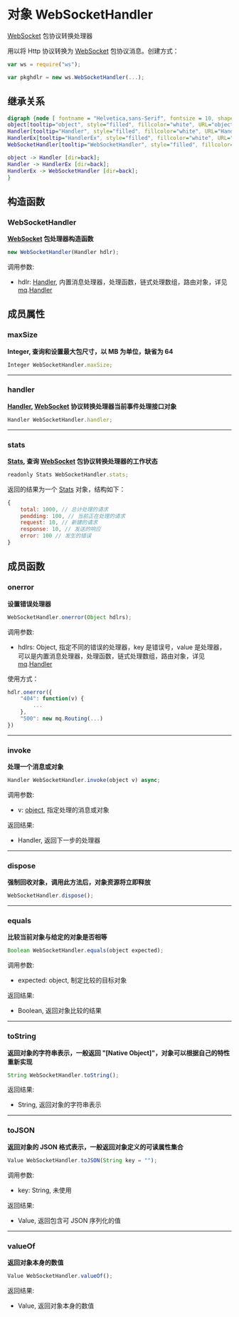 # 对象 WebSocketHandler
[WebSocket](WebSocket.md) 包协议转换处理器

用以将 Http 协议转换为 [WebSocket](WebSocket.md) 包协议消息。创建方式：

```JavaScript
var ws = require("ws");

var pkghdlr = new ws.WebSocketHandler(...);
```

## 继承关系
```dot
digraph {node [ fontname = "Helvetica,sans-Serif", fontsize = 10, shape = "record" ];
object[tooltip="object", style="filled", fillcolor="white", URL="object.md", label="{object|dispose()\lequals()\ltoString()\ltoJSON()\lvalueOf()\l}"];
Handler[tooltip="Handler", style="filled", fillcolor="white", URL="Handler.md", label="{Handler|new Handler()\l|invoke()\l}"];
HandlerEx[tooltip="HandlerEx", style="filled", fillcolor="white", URL="HandlerEx.md", label="{HandlerEx|handler\lstats\l|onerror()\l}"];
WebSocketHandler[tooltip="WebSocketHandler", style="filled", fillcolor="lightgray", label="{WebSocketHandler|new WebSocketHandler()\l|maxSize\l}"];

object -> Handler [dir=back];
Handler -> HandlerEx [dir=back];
HandlerEx -> WebSocketHandler [dir=back];
}
```

## 构造函数
        
### WebSocketHandler
**[WebSocket](WebSocket.md) 包处理器构造函数**

```JavaScript
new WebSocketHandler(Handler hdlr);
```

调用参数:
* hdlr: [Handler](Handler.md), 内置消息处理器，处理函数，链式处理数组，路由对象，详见 [mq](../../module/ifs/mq.md).[Handler](Handler.md)

## 成员属性
        
### maxSize
**Integer, 查询和设置最大包尺寸，以 MB 为单位，缺省为 64**

```JavaScript
Integer WebSocketHandler.maxSize;
```

--------------------------
### handler
**[Handler](Handler.md), [WebSocket](WebSocket.md) 协议转换处理器当前事件处理接口对象**

```JavaScript
Handler WebSocketHandler.handler;
```

--------------------------
### stats
**[Stats](Stats.md), 查询 [WebSocket](WebSocket.md) 包协议转换处理器的工作状态**

```JavaScript
readonly Stats WebSocketHandler.stats;
```

返回的结果为一个 [Stats](Stats.md) 对象，结构如下：

```JavaScript
{
    total: 1000, // 总计处理的请求
    pendding: 100, // 当前正在处理的请求
    request: 10, // 新建的请求
    response: 10, // 发送的响应
    error: 100 // 发生的错误
}
```

## 成员函数
        
### onerror
**设置错误处理器**

```JavaScript
WebSocketHandler.onerror(Object hdlrs);
```

调用参数:
* hdlrs: Object, 指定不同的错误的处理器，key 是错误号，value 是处理器，可以是内置消息处理器，处理函数，链式处理数组，路由对象，详见 [mq](../../module/ifs/mq.md).[Handler](Handler.md)

使用方式：

```JavaScript
hdlr.onerror({
    "404": function(v) {
        ...
    },
    "500": new mq.Routing(...)
})
```

--------------------------
### invoke
**处理一个消息或对象**

```JavaScript
Handler WebSocketHandler.invoke(object v) async;
```

调用参数:
* v: [object](object.md), 指定处理的消息或对象

返回结果:
* Handler, 返回下一步的处理器

--------------------------
### dispose
**强制回收对象，调用此方法后，对象资源将立即释放**

```JavaScript
WebSocketHandler.dispose();
```

--------------------------
### equals
**比较当前对象与给定的对象是否相等**

```JavaScript
Boolean WebSocketHandler.equals(object expected);
```

调用参数:
* expected: object, 制定比较的目标对象

返回结果:
* Boolean, 返回对象比较的结果

--------------------------
### toString
**返回对象的字符串表示，一般返回 "[Native Object]"，对象可以根据自己的特性重新实现**

```JavaScript
String WebSocketHandler.toString();
```

返回结果:
* String, 返回对象的字符串表示

--------------------------
### toJSON
**返回对象的 JSON 格式表示，一般返回对象定义的可读属性集合**

```JavaScript
Value WebSocketHandler.toJSON(String key = "");
```

调用参数:
* key: String, 未使用

返回结果:
* Value, 返回包含可 JSON 序列化的值

--------------------------
### valueOf
**返回对象本身的数值**

```JavaScript
Value WebSocketHandler.valueOf();
```

返回结果:
* Value, 返回对象本身的数值

